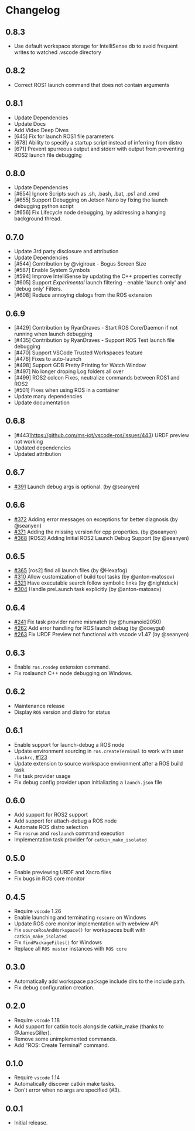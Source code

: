 # Changelog

## 0.8.3
* Use default workspace storage for IntelliSense db to avoid frequent writes to watched .vscode directory

## 0.8.2
* Correct ROS1 launch command that does not contain arguments

## 0.8.1
* Update Dependencies
* Update Docs
* Add Video Deep Dives
* [645] Fix for launch ROS1 file parameters
* [678] Ability to specify a startup script instead of inferring from distro
* [671] Prevent spurreous output and stderr with output from preventing ROS2 launch file debugging

## 0.8.0
* Update Dependencies
* [#654] Ignore Scripts such as .sh, .bash, .bat, .ps1 and .cmd
* [#655] Support Debugging on Jetson Nano by fixing the launch debugging python script
* [#656] Fix Lifecycle node debugging, by addressing a hanging background thread.

## 0.7.0
* Update 3rd party disclosure and attribution
* Update Dependencies
* [#544] Contribution by @vigiroux - Bogus Screen Size
* [#587] Enable System Symbols
* [#594] Improve IntelliSense by updating the C++ properties correctly
* [#605] Support *Experimental* launch filtering - enable 'launch only' and 'debug only' Filters. 
* [#608] Reduce annoying dialogs from the ROS extension

## 0.6.9
* [#429] Contribution by RyanDraves - Start ROS Core/Daemon if not running when launch debugging
* [#435] Contribution by RyanDraves - Support ROS Test launch file debugging
* [#470] Support VSCode Trusted Workspaces feature
* [#476] Fixes to auto-launch
* [#498] Support GDB Pretty Printing for Watch Window
* [#497] No longer droping Log folders all over
* [#499] ROS2 colcon Fixes, neutralize commands between ROS1 and ROS2
* [#501] Fixes when using ROS in a container
* Update many dependencies
* Update documentation

## 0.6.8

* [#443]https://github.com/ms-iot/vscode-ros/issues/443) URDF preview not working
* Updated dependencies
* Updated attribution

## 0.6.7

* [#391](https://github.com/ms-iot/vscode-ros/pull/391) Launch debug args is optional. (by @seanyen)

## 0.6.6

* [#372](https://github.com/ms-iot/vscode-ros/pull/372) Adding error messages on exceptions for better diagnosis (by @seanyen)
* [#371](https://github.com/ms-iot/vscode-ros/pull/371) Adding the missing version for cpp properties. (by @seanyen)
* [#368](https://github.com/ms-iot/vscode-ros/pull/368) [ROS2] Adding Initial ROS2 Launch Debug Support (by @seanyen)

## 0.6.5

* [#365](https://github.com/ms-iot/vscode-ros/pull/365) [ros2] find all launch files (by @Hexafog)
* [#310](https://github.com/ms-iot/vscode-ros/pull/310) Allow customization of build tool tasks (by @anton-matosov)
* [#321](https://github.com/ms-iot/vscode-ros/pull/321) Have executable search follow symbolic links (by @nightduck)
* [#304](https://github.com/ms-iot/vscode-ros/pull/304) Handle preLaunch task explicitly (by @anton-matosov)

## 0.6.4

* [#241](https://github.com/ms-iot/vscode-ros/pull/241) Fix task provider name mismatch (by @humanoid2050)
* [#262](https://github.com/ms-iot/vscode-ros/pull/262) Add error handling for ROS launch debug (by @ooeygui)
* [#263](https://github.com/ms-iot/vscode-ros/pull/263) Fix URDF Preview not functional with vscode v1.47 (by @seanyen)

## 0.6.3

* Enable `ros.rosdep` extension command.
* Fix roslaunch C++ node debugging on Windows.

## 0.6.2

* Maintenance release
* Display `ROS` version and distro for status

## 0.6.1

* Enable support for launch-debug a ROS node
* Update environment sourcing in `ros.createTerminal` to work with user `.bashrc`, [#123](https://github.com/ms-iot/vscode-ros/pull/123)
* Update extension to source workspace environment after a ROS build task
* Fix task provider usage
* Fix debug config provider upon initialiazing a `launch.json` file

## 0.6.0

* Add support for ROS2 support
* Add support for attach-debug a ROS node
* Automate ROS distro selection
* Fix `rosrun` and `roslaunch` command execution
* Implementation task provider for `catkin_make_isolated`

## 0.5.0

* Enable previewing URDF and Xacro files
* Fix bugs in ROS core monitor

## 0.4.5

* Require `vscode` 1.26
* Enable launching and terminating `roscore` on Windows
* Update ROS core monitor implementation with webview API
* Fix `sourceRosAndWorkspace()` for workspaces built with `catkin_make_isolated`
* Fix `findPackageFiles()` for Windows
* Replace all `ROS master` instances with `ROS core`

## 0.3.0

* Automatically add workspace package include dirs to the include path.
* Fix debug configuration creation.

## 0.2.0

* Require `vscode` 1.18
* Add support for catkin tools alongside catkin_make (thanks to @JamesGiller).
* Remove some unimplemented commands.
* Add "ROS: Create Terminal" command.

## 0.1.0

* Require `vscode` 1.14
* Automatically discover catkin make tasks.
* Don't error when no args are specified (#3).

## 0.0.1

* Initial release.
